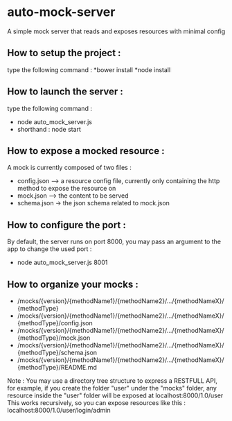 # auto-mock-server
A simple mock server that reads and exposes resources with minimal config

## How to setup the project :
type the following command :
*bower install
*node install

## How to launch the server :
type the following command :
* node auto_mock_server.js
* shorthand : node start

## How to expose a mocked resource :
A mock is currently composed of two files :
* config.json --> a resource config file, currently only containing the http method to expose the resource on
* mock.json --> the content to be served
* schema.json -> the json schema related to mock.json

## How to configure the port :
By default, the server runs on port 8000, you may pass an argument to the app to change the used port :
* node auto_mock_server.js 8001

## How to organize your mocks :
* /mocks/{version}/{methodName1}/{methodName2}/.../{methodNameX}/{methodType}
* /mocks/{version}/{methodName1}/{methodName2}/.../{methodNameX}/{methodType}/config.json
* /mocks/{version}/{methodName1}/{methodName2}/.../{methodNameX}/{methodType}/mock.json
* /mocks/{version}/{methodName1}/{methodName2}/.../{methodNameX}/{methodType}/schema.json
* /mocks/{version}/{methodName1}/{methodName2}/.../{methodNameX}/{methodType}/README.md

Note : 
You may use a directory tree structure to express a RESTFULL API, for example, if you create the folder "user" under the "mocks" folder,
any resource inside the "user" folder will be exposed at localhost:8000/1.0/user
This works recursively, so you can expose resources like this :
localhost:8000/1.0/user/login/admin
